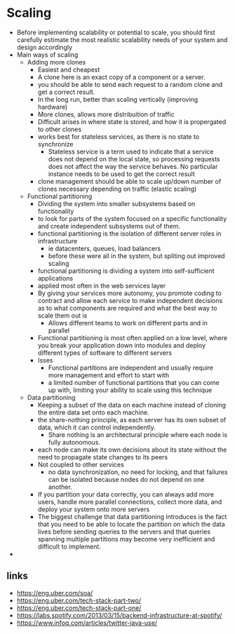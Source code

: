 # Scaling

- Before implementing scalability or potential to scale, you should first carefully estimate the most realistic scalability needs of your system and design accordingly
- Main ways of scaling
  - Adding more clones
    - Easiest and cheapest
    - A clone here is an exact copy of a component or a server.
    - you should be able to send each request to a random clone and get a correct result.
    - In the long run, better than scaling vertically (improving hardware)
    - More clones, allows more distribuition of traffic
    - Difficult arises in where state is stored, and how it is propergated to other clones
    - works best for stateless services, as there is no state to synchronize
      - Stateless service is a term used to indicate that a service does not depend on the local state, so processing requests does not affect the way the service behaves. No particular instance needs to be used to get the correct result
    - clone management should be able to scale up/down number of clones necessary depending on traffic (elastic scaling)
  - Functional partitioning
    - Dividing the system into smaller subsystems based on functionality
    -  to look for parts of the system focused on a specific functionality and create independent subsystems out of them.
    - functional partitioning is the isolation of different server roles in infrastructure
      - ie datacenters, queues, load balancers
      - before these were all in the system, but spliting out improved scaling
    - functional partitioning is dividing a system into self-sufficient applications
    - applied most often in the web services layer
    - By giving your services more autonomy, you promote coding to contract and allow each service to make independent decisions as to what components are required and what the best way to scale them out is
      - Allows different teams to work on different parts and in parallel
    - Functional partitioning is most often applied on a low level, where you break your application down into modules and deploy different types of software to different servers
    - Isses
      - Functional partitions are independent and usually require more management and effort to start with
      - a limited number of functional partitions that you can come up with, limiting your ability to scale using this technique
  - Data partitioning
    - Keeping a subset of the data on each machine instead of cloning the entire data set onto each machine.
    - the share-nothing principle, as each server has its own subset of data, which it can control independently.
      - Share nothing is an architectural principle where each node is fully autonomous.
    - each node can make its own decisions about its state without the need to propagate state changes to its peers
    - Not coupled to other services
      - no data synchronization, no need for locking, and that failures can be isolated because nodes do not depend on one another.
    - If you partition your data correctly, you can always add more users, handle more parallel connections, collect more data, and deploy your system onto more servers
    - The biggest challenge that data partitioning introduces is the fact that you need to be able to locate the partition on which the data lives before sending queries to the servers and that queries spanning multiple partitions may become very inefficient and difficult to implement.
-
## links

- https://eng.uber.com/soa/
- https://eng.uber.com/tech-stack-part-two/
- https://eng.uber.com/tech-stack-part-one/
- https://labs.spotify.com/2013/03/15/backend-infrastructure-at-spotify/
- https://www.infoq.com/articles/twitter-java-use/
